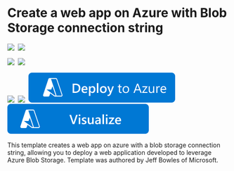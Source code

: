 # Create a web app on Azure with Blob Storage connection string 

<IMG SRC="https://azurequickstartsservice.blob.core.windows.net/badges/201-web-app-blob-connection/PublicLastTestDate.svg" />&nbsp;
<IMG SRC="https://azurequickstartsservice.blob.core.windows.net/badges/201-web-app-blob-connection/PublicDeployment.svg" />&nbsp;

<IMG SRC="https://azurequickstartsservice.blob.core.windows.net/badges/201-web-app-blob-connection/FairfaxLastTestDate.svg" />&nbsp;
<IMG SRC="https://azurequickstartsservice.blob.core.windows.net/badges/201-web-app-blob-connection/FairfaxDeployment.svg" />&nbsp;

<IMG SRC="https://azurequickstartsservice.blob.core.windows.net/badges/201-web-app-blob-connection/BestPracticeResult.svg" />&nbsp;
<IMG SRC="https://azurequickstartsservice.blob.core.windows.net/badges/201-web-app-blob-connection/CredScanResult.svg" />&nbsp;
<a href="https://portal.azure.com/#create/Microsoft.Template/uri/https%3A%2F%2Fraw.githubusercontent.com%2FAzure%2Fazure-quickstart-templates%2Fmaster%2F201-web-app-blob-connection%2Fazuredeploy.json" target="_blank">
    <img src="https://raw.githubusercontent.com/Azure/azure-quickstart-templates/master/1-CONTRIBUTION-GUIDE/images/deploytoazure.svg"/>
</a>
<a href="http://armviz.io/#/?load=https%3A%2F%2Fraw.githubusercontent.com%2FAzure%2Fazure-quickstart-templates%2Fmaster%2F201-web-app-blob-connection%2Fazuredeploy.json" target="_blank">
    <img src="https://raw.githubusercontent.com/Azure/azure-quickstart-templates/master/1-CONTRIBUTION-GUIDE/images/visualizebutton.svg"/>
</a>

This template creates a web app on azure with a blob storage connection string, allowing you to deploy a web application developed to leverage Azure Blob Storage. Template was authored by Jeff Bowles of Microsoft. 

